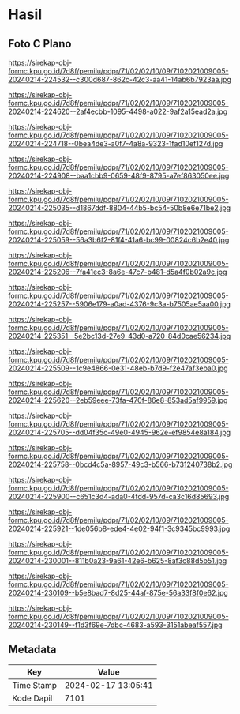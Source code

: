 # Hasil

## Foto C Plano

https://sirekap-obj-formc.kpu.go.id/7d8f/pemilu/pdpr/71/02/02/10/09/7102021009005-20240214-224532--c300d687-862c-42c3-aa41-14ab6b7923aa.jpg

https://sirekap-obj-formc.kpu.go.id/7d8f/pemilu/pdpr/71/02/02/10/09/7102021009005-20240214-224620--2af4ecbb-1095-4498-a022-9af2a15ead2a.jpg

https://sirekap-obj-formc.kpu.go.id/7d8f/pemilu/pdpr/71/02/02/10/09/7102021009005-20240214-224718--0bea4de3-a0f7-4a8a-9323-1fad10ef127d.jpg

https://sirekap-obj-formc.kpu.go.id/7d8f/pemilu/pdpr/71/02/02/10/09/7102021009005-20240214-224908--baa1cbb9-0659-48f9-8795-a7ef863050ee.jpg

https://sirekap-obj-formc.kpu.go.id/7d8f/pemilu/pdpr/71/02/02/10/09/7102021009005-20240214-225035--d1867ddf-8804-44b5-bc54-50b8e6e71be2.jpg

https://sirekap-obj-formc.kpu.go.id/7d8f/pemilu/pdpr/71/02/02/10/09/7102021009005-20240214-225059--56a3b6f2-81f4-41a6-bc99-00824c6b2e40.jpg

https://sirekap-obj-formc.kpu.go.id/7d8f/pemilu/pdpr/71/02/02/10/09/7102021009005-20240214-225206--7fa41ec3-8a6e-47c7-b481-d5a4f0b02a9c.jpg

https://sirekap-obj-formc.kpu.go.id/7d8f/pemilu/pdpr/71/02/02/10/09/7102021009005-20240214-225257--5906e179-a0ad-4376-9c3a-b7505ae5aa00.jpg

https://sirekap-obj-formc.kpu.go.id/7d8f/pemilu/pdpr/71/02/02/10/09/7102021009005-20240214-225351--5e2bc13d-27e9-43d0-a720-84d0cae56234.jpg

https://sirekap-obj-formc.kpu.go.id/7d8f/pemilu/pdpr/71/02/02/10/09/7102021009005-20240214-225509--1c9e4866-0e31-48eb-b7d9-f2e47af3eba0.jpg

https://sirekap-obj-formc.kpu.go.id/7d8f/pemilu/pdpr/71/02/02/10/09/7102021009005-20240214-225620--2eb59eee-73fa-470f-86e8-853ad5af9959.jpg

https://sirekap-obj-formc.kpu.go.id/7d8f/pemilu/pdpr/71/02/02/10/09/7102021009005-20240214-225705--dd04f35c-49e0-4945-962e-ef9854e8a184.jpg

https://sirekap-obj-formc.kpu.go.id/7d8f/pemilu/pdpr/71/02/02/10/09/7102021009005-20240214-225758--0bcd4c5a-8957-49c3-b566-b731240738b2.jpg

https://sirekap-obj-formc.kpu.go.id/7d8f/pemilu/pdpr/71/02/02/10/09/7102021009005-20240214-225900--c651c3d4-ada0-4fdd-957d-ca3c16d85693.jpg

https://sirekap-obj-formc.kpu.go.id/7d8f/pemilu/pdpr/71/02/02/10/09/7102021009005-20240214-225921--1de056b8-ede4-4e02-94f1-3c9345bc9993.jpg

https://sirekap-obj-formc.kpu.go.id/7d8f/pemilu/pdpr/71/02/02/10/09/7102021009005-20240214-230001--811b0a23-9a61-42e6-b625-8af3c88d5b51.jpg

https://sirekap-obj-formc.kpu.go.id/7d8f/pemilu/pdpr/71/02/02/10/09/7102021009005-20240214-230109--b5e8bad7-8d25-44af-875e-56a33f8f0e62.jpg

https://sirekap-obj-formc.kpu.go.id/7d8f/pemilu/pdpr/71/02/02/10/09/7102021009005-20240214-230149--f1d3f69e-7dbc-4683-a593-3151abeaf557.jpg


## Metadata

| Key        | Value               |
| ---------- | ------------------- |
| Time Stamp | 2024-02-17 13:05:41 |
| Kode Dapil | 7101                |




